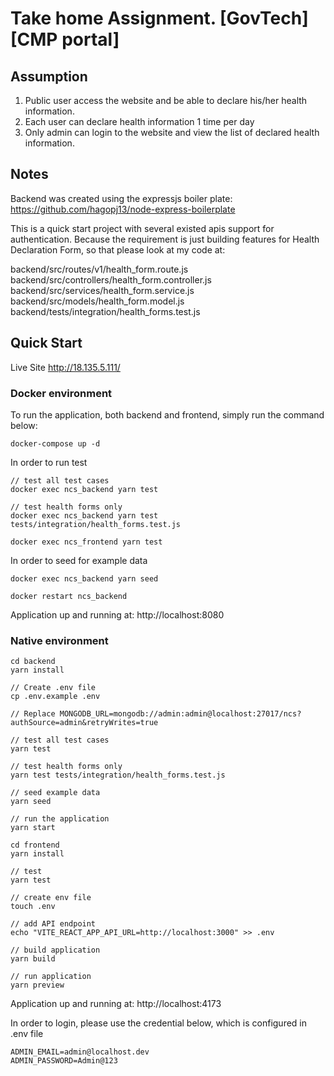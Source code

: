 # Take home Assignment. [GovTech] [CMP portal]

## Assumption

1. Public user access the website and be able to declare his/her health information.
2. Each user can declare health information 1 time per day
3. Only admin can login to the website and view the list of declared health information.

## Notes

Backend was created using the expressjs boiler plate: https://github.com/hagopj13/node-express-boilerplate

This is a quick start project with several existed apis support for authentication. Because the requirement is just building features for Health Declaration Form, so that please look at my code at:

backend/src/routes/v1/health_form.route.js
backend/src/controllers/health_form.controller.js
backend/src/services/health_form.service.js
backend/src/models/health_form.model.js
backend/tests/integration/health_forms.test.js


## Quick Start

Live Site http://18.135.5.111/

### Docker environment

To run the application, both backend and frontend, simply run the command below: 

```
docker-compose up -d
```

In order to run test

```
// test all test cases
docker exec ncs_backend yarn test

// test health forms only
docker exec ncs_backend yarn test tests/integration/health_forms.test.js
```

```
docker exec ncs_frontend yarn test
```

In order to seed for example data

```
docker exec ncs_backend yarn seed

docker restart ncs_backend
```

Application up and running at: http://localhost:8080

### Native environment

```
cd backend
yarn install

// Create .env file
cp .env.example .env

// Replace MONGODB_URL=mongodb://admin:admin@localhost:27017/ncs?authSource=admin&retryWrites=true

// test all test cases
yarn test

// test health forms only
yarn test tests/integration/health_forms.test.js

// seed example data
yarn seed

// run the application 
yarn start

```

```
cd frontend
yarn install

// test
yarn test

// create env file
touch .env

// add API endpoint
echo "VITE_REACT_APP_API_URL=http://localhost:3000" >> .env

// build application 
yarn build

// run application
yarn preview
```

Application up and running at: http://localhost:4173


In order to login, please use the credential below, which is configured in .env file

```
ADMIN_EMAIL=admin@localhost.dev
ADMIN_PASSWORD=Admin@123
```
